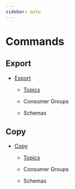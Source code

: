 ```yaml
---
sidebar: auto
---
```


# Commands



## Export

- [Export](/commands/export.md)
  
  - [Topics](/commands/export/topics.md)

  - Consumer Groups

  - Schemas

## Copy

- [Copy](/commands/copy.md)

  - [Topics](/commands/copy/topics.md)

  - Consumer Groups

  - Schemas
